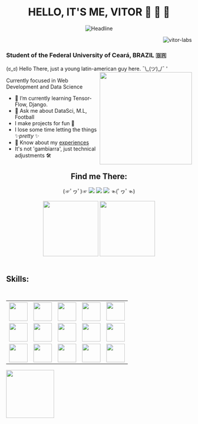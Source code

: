 <!-- Portfolio Presentation -->
<h1 align="center">HELLO, IT'S ME, VITOR 👋 👋 👋</h1>
<div align=center>
  <img src="https://readme-typing-svg.herokuapp.com?color=%236FDA44&size=32&center=true&vCenter=true&width=600&height=50&lines=Information+Systems+Student;Back-End+Developer;Problem+Solver;Freelancer;" alt="Headline"/>
</div>
<p align="right"> <img src="https://komarev.com/ghpvc/?username=vitor-labs&label=Profile%20views&color=0e75b6&style=flat" alt="vitor-labs" /> </p>
<h3> Student of the Federal University of Ceará, BRAZIL 🇧🇷 </h3>
(ಠ_ಠ) Hello There, just a young latin-american guy here. ¯\_(ツ)_/¯
'
<img src="https://github.com/TheDudeThatCode/TheDudeThatCode/blob/master/Assets/Developer.gif" align="right" width="250">

Currently focused in Web Development and Data Science
- 🌱 I’m currently learning Tensor-Flow, Django.
- 💬 Ask me about DataSci, M.L, Football
- I make projects for fun 👀
- I lose some time letting the things ✨*pretty* ✨
- 📄 Know about my <a href="https://docs.google.com/document/d/1gwlKnY_nOcRDtwe2d0WqO1LwizWKVxY_hS0xwLWltgk/edit?usp=sharing">experiences</a>
- It's not 'gambiarra', just technical adjustments 🛠

<!-- Portfolio Contact Grid -->
<div>
  <div align="center">
    <h2><strong>Find me There:</strong></h2>
    (☞ﾟヮﾟ)☞ 
    <a href="https://www.instagram.com/u.vito.duarte/" target="_blank"><img src="https://img.shields.io/badge/-Instagram-%23E4405F?style=for-the-badge&logo=instagram&logoColor=white" target="_blank"></a>
    <a href = "mailto:v02hx10@gmail.com"><img src="https://img.shields.io/badge/-Gmail-%23333?style=for-the-badge&logo=gmail&logoColor=white" target="_blank"></a>
    <a href="https://www.linkedin.com/in/vitor-hugo-1601bb21a" target="_blank"><img src="https://img.shields.io/badge/-LinkedIn-%230077B5?style=for-the-badge&logo=linkedin&logoColor=white" target="_blank"></a>
    ☜(ﾟヮﾟ☜)
  </div>
  <br/>
  <div align="center">
      <img height="150em" src="https://github-readme-streak-stats.herokuapp.com/?user=Vitor-labs&layout=compact&langs_count=7&theme=tokyonight" />
      <img height="150em" src="https://github-readme-stats.vercel.app/api?username=Vitor-labs&show_icons=true&theme=tokyonight&include_all_commits=true&count_private=true" />
  </div>
  <br/>
</div>

<h2><strong>Skills:</strong><h2>
<table align="left">
  <tr>
    <th><img align="center" width="50" height="50" src="https://cdn.jsdelivr.net/gh/devicons/devicon/icons/amazonwebservices/amazonwebservices-original.svg"/></th>
    <th><img align="center" width="50" height="50" src="https://cdn.jsdelivr.net/gh/devicons/devicon/icons/docker/docker-original.svg" /></th>
    <th><img align="center" width="50" height="50" src="https://cdn.jsdelivr.net/gh/devicons/devicon/icons/git/git-original.svg" /></th>
    <th><img align="center" width="50" height="50" src="https://cdn.jsdelivr.net/gh/devicons/devicon/icons/bash/bash-original.svg" /></th>
    <td><img align="center" width="50" height="50" src="https://cdn.jsdelivr.net/gh/devicons/devicon/icons/django/django-plain.svg" /></td>    
  </tr>
  <tr>
    <td><img align="center" width="50" height="50" src="https://cdn.jsdelivr.net/gh/devicons/devicon/icons/fastapi/fastapi-original.svg" /></td>
    <td><img align="center" width="50" height="50" src="https://cdn.jsdelivr.net/gh/devicons/devicon/icons/pytest/pytest-original.svg" /></td>
    <td><img align="center" width="50" height="50" src="https://cdn.jsdelivr.net/gh/devicons/devicon/icons/redis/redis-original.svg" /></td>
    <td><img align="center" width="50" height="50" src="https://cdn.jsdelivr.net/gh/devicons/devicon/icons/postgresql/postgresql-plain.svg" /></td>
    <td><img align="center" width="50" height="50" src="https://cdn.jsdelivr.net/gh/devicons/devicon/icons/sqlite/sqlite-original.svg" /></td>
  </tr>
  <tr>
    <td><img align="center" width="50" height="50" src="https://cdn.jsdelivr.net/gh/devicons/devicon/icons/mysql/mysql-original.svg" /></td>
    <td><img align="center" width="50" height="50" src="https://cdn.jsdelivr.net/gh/devicons/devicon/icons/typescript/typescript-plain.svg" /></td>
    <td><img align="center" width="50" height="50" src="https://cdn.jsdelivr.net/gh/devicons/devicon/icons/tensorflow/tensorflow-original.svg" /></td>
    <td><img align="center" width="50" height="50" src="https://cdn.jsdelivr.net/gh/devicons/devicon/icons/numpy/numpy-original.svg"/></td>
    <td><img align="center" width="50" height="50" src="https://cdn.jsdelivr.net/gh/devicons/devicon/icons/pandas/pandas-original.svg" /></td>
  </tr>
</table>

<img height="130em" src="https://github-readme-stats.vercel.app/api/top-langs/?username=Vitor-labs&layout=compact&langs_count=6&theme=tokyonight" /> 
